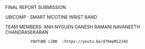 FINAL REPORT SUBMISSION


 UBICOMP : SMART NICOTINE WRIST BAND
 
 TEAM MEMBERS: ANH NYGUEN
               GANESH RAMANI
               NAVANEETH CHANDRASEKARAN
               
               
               YOUTUBE LINK  :https://youtu.be/d76mpMi2J4U
 

